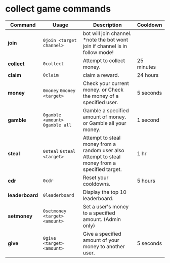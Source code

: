 
#  collect game commands 

| Command          | Usage                              | Description                                                                                  | Cooldown     |
|------------------|------------------------------------|----------------------------------------------------------------------------------------------|--------------|
| **join**      | `0join <target channel>`                         |bot will join channel. *note the bot wont join if channel is in follow mode!                                                               
| **collect**      | `0collect`                         | Attempt to collect money.                                                                    | 25 minutes   |
| **claim**        | `0claim`                           | claim a reward.                                                                   | 24 hours     |
| **money**        |  `0money` `0money <target>`        |  Check your current money. or Check the money of a specified user.                           |  5 seconds   |
| **gamble**       | `0gamble <amount>`  `0gamble all` | Gamble a specified amount of money. or Gamble all your money.                                 | 1 second     |
| **steal**        | `0steal` `0steal <target>`        | Attempt to steal money from a random user also  Attempt to steal money from a specified target. | 1 hr   |
| **cdr**          | `0cdr`                             | Reset your cooldowns.                                                                        | 5 hours      |
| **leaderboard**  | `0leaderboard`                     | Display the top 10 leaderboard.                                                              |         |
| **setmoney**     | `0setmoney <target> <amount>`      | Set a user's money to a specified amount. (Admin only)                                       |         |
| **give**         | `0give <target> <amount>`          | Give a specified amount of your money to another user.                                       | 5 seconds    |
